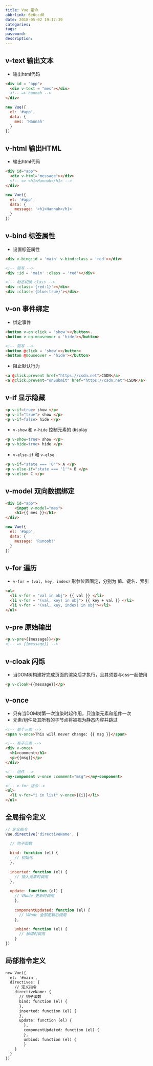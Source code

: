 ```yaml
---
title: Vue 指令
abbrlink: 6e6ccd0
date: 2018-05-02 19:17:39
categories:
tags:
password:
description:
---
```


## v-text 输出文本
- 输出html代码
```html
<div id = "app">
  <div v-text = "mes"></div>
  <!-- => hannah -->
</div>
```
```javascript
new Vue({
  el: '#app',
  data: {
    mes: 'Hannah'
  }
})
```
## v-html 输出HTML
- 输出html代码
```html
<div id="app">
  <div v-html="message"></div>
  <!-- => <h1>Hannah</h1> -->
</div>
```
```javascript
new Vue({
  el: '#app',
  data: {
    message: '<h1>Hannah</h1>'
  }
})
```
## v-bind 标签属性
- 设置标签属性
```html
<div v-bing:id = 'main' v-bind:class = 'red'></div>

<!-- 简写 -->
<div :id = 'main' :class = 'red'></div>

<!-- 动态切换 class -->
<div :class='{red:1}'></div>
<div :class='{blue:true}'></div>
```
## v-on 事件绑定
- 绑定事件
```html
<button v-on:click = 'show'></button>.
<button v-on:mouseover = 'hide'></button>

<!-- 简写 -->
<button @click = 'show'></button>
<button @mouseover = 'hide'></button>
```
- 阻止默认行为
```html
<a @click.prevent href="https://csdn.net">CSDN</a>
<a @click.prevent="onSubmit" href="https://csdn.net">CSDN</a>
```
## v-if 显示隐藏
```html
<p v-if=true> show </p>
<p v-if="true"> show </p>
<p v-if=false> hide </p>
```
- `v-show` 和 `v-hide`  控制元素的 display
```html
<p v-show=true> show </p>
<p v-hide=true> hide </p>
```
- `v-else-if` 和 `v-else`
```html
<p v-if="state === '0'"> A </p> 
<p v-else-if="state === '1'"> B </p>
<p v-else> C </p> 
```
## v-model 双向数据绑定
```html
<div id="app">
    <input v-model="mes">
    <h1>{{ mes }}</h1>
</div>
```
```javascript
new Vue({
  el: '#app',
  data: {
    message: 'Runoob!'
  }
})
```
## v-for 遍历
- `v-for = (val, key, index)` 形参位置固定，分别为 值、键名、索引
```html
<ul>
  <li v-for = "val in obj"> {{ val }} </li>
  <li v-for = "(val, key) in obj"> {{ key + val }} </li>
  <li v-for = "(val, key, index) in obj"></li>
</ul>
```
## v-pre 原始输出
```html
<p v-pre>{{message}}</p>
<!-- => {{message}} -->
```
## v-cloak 闪烁
- 当DOM树构建好完成页面的渲染后才执行，且其须要与css一起使用
```html
<p v-cloak>{{message}}</p>
```
## v-once
- 只有当DOM树第一次渲染时起作用，只渲染元素和组件一次
- 元素/组件及其所有的子节点将被视为静态内容并跳过
```html
<!-- 单个元素 -->
<span v-once>This will never change: {{ msg }}</span>

<!-- 有子元素 -->
<div v-once>
  <h1>comment</h1>
  <p>{{msg}}</p>
</div>

<!-- 组件 -->
<my-component v-once :comment="msg"></my-component>

<!-- v-for 指令-->
<ul>
  <li v-for="i in list" v-once>{{i}}</li>
</ul>
```

## 全局指令定义
```javascript
// 定义指令
Vue.directive('directiveName', {

  // 钩子函数
  
  bind: function (el) {
    // 初始化
  },
  
  inserted: function (el) {
    // 插入元素时调用
  },
  
  update: function (el) {
    // VNode 更新时调用
    },
    
    componentUpdated: function (el) {
      // VNode 全部更新后调用
    },
    
    unbind: function (el) {
      // 解绑时调用
    }
})
```
## 局部指令定义
```html
new Vue({
  el: '#main',
  directives: {
    // 定义指令
    directiveName: {
      // 钩子函数
      bind: function (el) { 
      },
      inserted: function (el) {
      },
      update: function (el) {
        },
        componentUpdated: function (el) {
        },
        unbind: function (el) {
        }
    }
  }
})
```